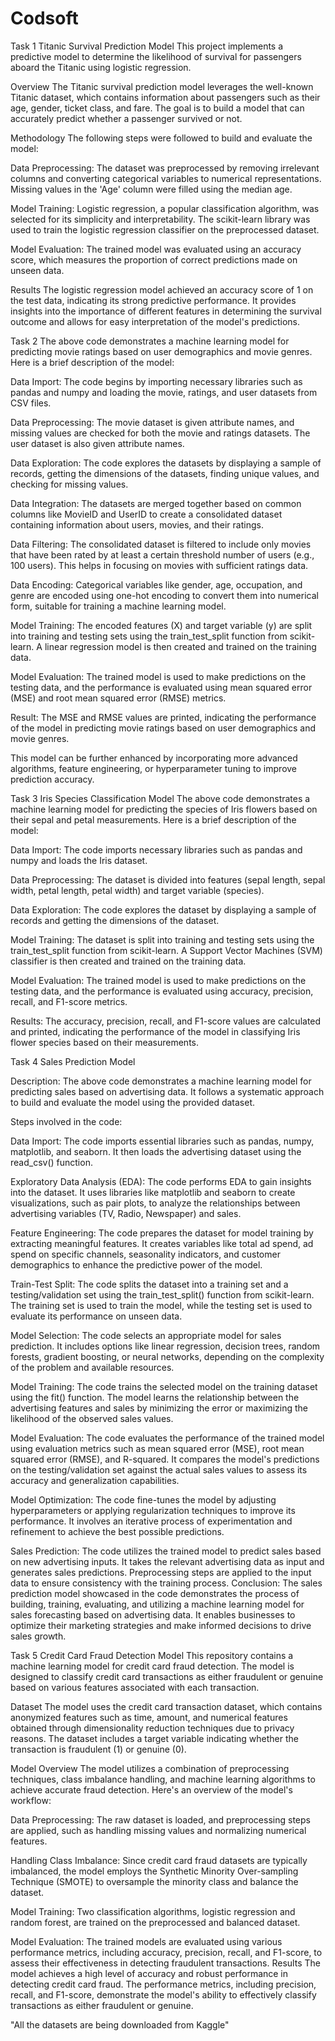 # Codsoft
Task 1
Titanic Survival Prediction Model
This project implements a predictive model to determine the likelihood of survival for passengers aboard the Titanic using logistic regression.

Overview
The Titanic survival prediction model leverages the well-known Titanic dataset, which contains information about passengers such as their age, gender, ticket class, and fare. The goal is to build a model that can accurately predict whether a passenger survived or not.

Methodology
The following steps were followed to build and evaluate the model:

Data Preprocessing: The dataset was preprocessed by removing irrelevant columns and converting categorical variables to numerical representations. Missing values in the 'Age' column were filled using the median age.

Model Training: Logistic regression, a popular classification algorithm, was selected for its simplicity and interpretability. The scikit-learn library was used to train the logistic regression classifier on the preprocessed dataset.

Model Evaluation: The trained model was evaluated using an accuracy score, which measures the proportion of correct predictions made on unseen data.

Results
The logistic regression model achieved an accuracy score of 1 on the test data, indicating its strong predictive performance. It provides insights into the importance of different features in determining the survival outcome and allows for easy interpretation of the model's predictions.

Task 2 
The above code demonstrates a machine learning model for predicting movie ratings based on user demographics and movie genres. Here is a brief description of the model:

Data Import: The code begins by importing necessary libraries such as pandas and numpy and loading the movie, ratings, and user datasets from CSV files.

Data Preprocessing: The movie dataset is given attribute names, and missing values are checked for both the movie and ratings datasets. The user dataset is also given attribute names.

Data Exploration: The code explores the datasets by displaying a sample of records, getting the dimensions of the datasets, finding unique values, and checking for missing values.

Data Integration: The datasets are merged together based on common columns like MovieID and UserID to create a consolidated dataset containing information about users, movies, and their ratings.

Data Filtering: The consolidated dataset is filtered to include only movies that have been rated by at least a certain threshold number of users (e.g., 100 users). This helps in focusing on movies with sufficient ratings data.

Data Encoding: Categorical variables like gender, age, occupation, and genre are encoded using one-hot encoding to convert them into numerical form, suitable for training a machine learning model.

Model Training: The encoded features (X) and target variable (y) are split into training and testing sets using the train_test_split function from scikit-learn. A linear regression model is then created and trained on the training data.

Model Evaluation: The trained model is used to make predictions on the testing data, and the performance is evaluated using mean squared error (MSE) and root mean squared error (RMSE) metrics.

Result: The MSE and RMSE values are printed, indicating the performance of the model in predicting movie ratings based on user demographics and movie genres.

This model can be further enhanced by incorporating more advanced algorithms, feature engineering, or hyperparameter tuning to improve prediction accuracy.

Task 3
Iris Species Classification Model
The above code demonstrates a machine learning model for predicting the species of Iris flowers based on their sepal and petal measurements. Here is a brief description of the model:

Data Import: The code imports necessary libraries such as pandas and numpy and loads the Iris dataset.

Data Preprocessing: The dataset is divided into features (sepal length, sepal width, petal length, petal width) and target variable (species).

Data Exploration: The code explores the dataset by displaying a sample of records and getting the dimensions of the dataset.

Model Training: The dataset is split into training and testing sets using the train_test_split function from scikit-learn. A Support Vector Machines (SVM) classifier is then created and trained on the training data.

Model Evaluation: The trained model is used to make predictions on the testing data, and the performance is evaluated using accuracy, precision, recall, and F1-score metrics.

Results: The accuracy, precision, recall, and F1-score values are calculated and printed, indicating the performance of the model in classifying Iris flower species based on their measurements.

Task 4
Sales Prediction Model

Description:
The above code demonstrates a machine learning model for predicting sales based on advertising data. It follows a systematic approach to build and evaluate the model using the provided dataset.

Steps involved in the code:

Data Import: The code imports essential libraries such as pandas, numpy, matplotlib, and seaborn. It then loads the advertising dataset using the read_csv() function.

Exploratory Data Analysis (EDA): The code performs EDA to gain insights into the dataset. It uses libraries like matplotlib and seaborn to create visualizations, such as pair plots, to analyze the relationships between advertising variables (TV, Radio, Newspaper) and sales.

Feature Engineering: The code prepares the dataset for model training by extracting meaningful features. It creates variables like total ad spend, ad spend on specific channels, seasonality indicators, and customer demographics to enhance the predictive power of the model.

Train-Test Split: The code splits the dataset into a training set and a testing/validation set using the train_test_split() function from scikit-learn. The training set is used to train the model, while the testing set is used to evaluate its performance on unseen data.

Model Selection: The code selects an appropriate model for sales prediction. It includes options like linear regression, decision trees, random forests, gradient boosting, or neural networks, depending on the complexity of the problem and available resources.

Model Training: The code trains the selected model on the training dataset using the fit() function. The model learns the relationship between the advertising features and sales by minimizing the error or maximizing the likelihood of the observed sales values.

Model Evaluation: The code evaluates the performance of the trained model using evaluation metrics such as mean squared error (MSE), root mean squared error (RMSE), and R-squared. It compares the model's predictions on the testing/validation set against the actual sales values to assess its accuracy and generalization capabilities.

Model Optimization: The code fine-tunes the model by adjusting hyperparameters or applying regularization techniques to improve its performance. It involves an iterative process of experimentation and refinement to achieve the best possible predictions.

Sales Prediction: The code utilizes the trained model to predict sales based on new advertising inputs. It takes the relevant advertising data as input and generates sales predictions. Preprocessing steps are applied to the input data to ensure consistency with the training process.
Conclusion:
The sales prediction model showcased in the code demonstrates the process of building, training, evaluating, and utilizing a machine learning model for sales forecasting based on advertising data. It enables businesses to optimize their marketing strategies and make informed decisions to drive sales growth.

Task 5 
Credit Card Fraud Detection Model
This repository contains a machine learning model for credit card fraud detection. The model is designed to classify credit card transactions as either fraudulent or genuine based on various features associated with each transaction.

Dataset
The model uses the credit card transaction dataset, which contains anonymized features such as time, amount, and numerical features obtained through dimensionality reduction techniques due to privacy reasons. The dataset includes a target variable indicating whether the transaction is fraudulent (1) or genuine (0).

Model Overview
The model utilizes a combination of preprocessing techniques, class imbalance handling, and machine learning algorithms to achieve accurate fraud detection. Here's an overview of the model's workflow:

Data Preprocessing: The raw dataset is loaded, and preprocessing steps are applied, such as handling missing values and normalizing numerical features.

Handling Class Imbalance: Since credit card fraud datasets are typically imbalanced, the model employs the Synthetic Minority Over-sampling Technique (SMOTE) to oversample the minority class and balance the dataset.

Model Training: Two classification algorithms, logistic regression and random forest, are trained on the preprocessed and balanced dataset.

Model Evaluation: The trained models are evaluated using various performance metrics, including accuracy, precision, recall, and F1-score, to assess their effectiveness in detecting fraudulent transactions.
Results
The model achieves a high level of accuracy and robust performance in detecting credit card fraud. The performance metrics, including precision, recall, and F1-score, demonstrate the model's ability to effectively classify transactions as either fraudulent or genuine.

"All the datasets are being downloaded from Kaggle"
